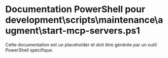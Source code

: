 # Documentation PowerShell pour development\scripts\maintenance\augment\start-mcp-servers.ps1

Cette documentation est un placeholder et doit être générée par un outil PowerShell spécifique.
